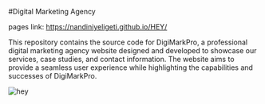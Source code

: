 #Digital Marketing Agency 

pages link: https://nandiniyeligeti.github.io/HEY/

This repository contains the source code for DigiMarkPro, a professional digital marketing agency website designed and developed to showcase our services, case studies, and contact information. The website aims to provide a seamless user experience while highlighting the capabilities and successes of DigiMarkPro.
 
 

![hey](https://github.com/NandiniYeligeti/HEY/assets/157981197/6fed1a99-4644-4569-81d8-0101275ee04a)
